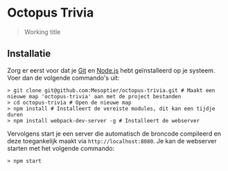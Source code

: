 # Octopus Trivia
> Working title

## Installatie

Zorg er eerst voor dat je [Git](https://git-scm.com/) en [Node.js](https://nodejs.org/) hebt geïnstalleerd op je systeem. Voer dan de volgende commando's uit:

```shell
> git clone git@github.com:Mesoptier/octopus-trivia.git # Maakt een nieuwe map 'octopus-trivia' aan met de project bestanden
> cd octopus-trivia # Open de nieuwe map
> npm install # Installeert de vereiste modules, dit kan een tijdje duren
> npm install webpack-dev-server -g # Installeert de webserver
```

Vervolgens start je een server die automatisch de broncode compileerd en deze toegankelijk maakt via `http://localhost:8080`. Je kan de webserver starten met het volgende commando:

```shell
> npm start
```
